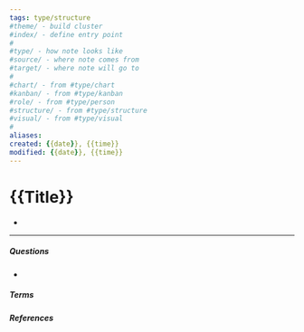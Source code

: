 ```yaml
---
tags: type/structure
#theme/ - build cluster 
#index/ - define entry point
#
#type/ - how note looks like
#source/ - where note comes from
#target/ - where note will go to
#
#chart/ - from #type/chart 
#kanban/ - from #type/kanban
#role/ - from #type/person
#structure/ - from #type/structure
#visual/ - from #type/visual
#
aliases: 
created: {{date}}, {{time}}
modified: {{date}}, {{time}}
---
```


# {{Title}}

<!-- Main STRUCTURE of my content -->
- 


---
##### Questions
<!-- What remains for you to consider? --> 
- 


##### Terms
<!-- Links to definition pages -->


##### References
<!-- Links to pages not referenced in the content -->



